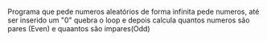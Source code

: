 Programa que pede numeros aleatórios
de forma infinita pede numeros, até ser inserido um "0"
quebra o loop e depois calcula quantos numeros são pares (Even) e quaantos são impares(Odd)